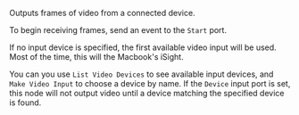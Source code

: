 Outputs frames of video from a connected device.

To begin receiving frames, send an event to the `Start` port.

If no input device is specified, the first available video input will be used.  Most of the time, this will the Macbook's iSight.

You can you use `List Video Devices` to see available input devices, and `Make Video Input` to choose a device by name.  If the `Device` input port is set, this node will not output video until a device matching the specified device is found.
